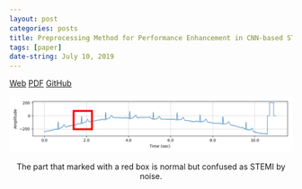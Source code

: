 ```yaml
---
layout: post
categories: posts
title: Preprocessing Method for Performance Enhancement in CNN-based STEMI Detection from 12-lead ECG
tags: [paper]
date-string: July 10, 2019
---
```



<a href="https://scholar.google.co.kr/citations?user=cZq6j0MAAAAJ&hl=ko">Web</a>
<a href="https://scholar.google.co.kr/citations?user=cZq6j0MAAAAJ&hl=ko">PDF</a>
<a href="https://github.com/YeongHyeon/Enhancementing-Method-for-STEMI-Detection">GitHub</a>


<center>
    <div>
        <img src="/images/2019-07-10/rawecg_normal_likestemi.png">
        <p>The part that marked with a red box is normal but confused as STEMI by noise.</p>
    </div>
</center>
